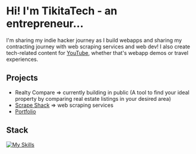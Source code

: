 # Hi! I'm TikitaTech - an entrepreneur...
I'm sharing my indie hacker journey as I build webapps and sharing my contracting journey with web scraping services and web dev! I also create tech-related content for [YouTube](https://www.youtube.com/@TikitaTech), whether that's webapp demos or travel experiences.

## Projects
- Realty Compare => currently building in public (A tool to find your ideal property by comparing real estate listings in your desired area)
- [Scrape Shack](https://scrapeshack.com) => web scraping services
- [Portfolio](https://tikitatech.xyz)

## Stack
[![My Skills](https://skillicons.dev/icons?i=ts,react,tailwindcss,supabase,linux,arch,vite,bun,docker,kubernetes,figma,neovim,regex)](https://skillicons.dev)
